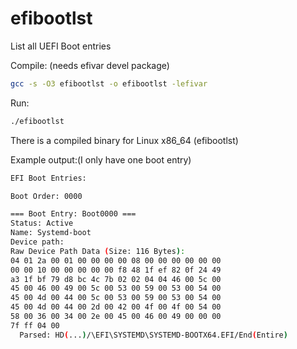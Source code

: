 # efibootlst
List all UEFI Boot entries

Compile: (needs efivar devel package)
```bash
gcc -s -O3 efibootlst -o efibootlst -lefivar
```
Run:
```bash
./efibootlst
```
There is a compiled binary for Linux x86_64 (efibootlst)


Example output:(I only have one boot entry)

```bash
EFI Boot Entries:

Boot Order: 0000

=== Boot Entry: Boot0000 ===
Status: Active
Name: Systemd-boot
Device path: 
Raw Device Path Data (Size: 116 Bytes):
04 01 2a 00 01 00 00 00 00 08 00 00 00 00 00 00 
00 00 10 00 00 00 00 00 f8 48 1f ef 82 0f 24 49 
a3 1f bf 79 d8 bc 4c 7b 02 02 04 04 46 00 5c 00 
45 00 46 00 49 00 5c 00 53 00 59 00 53 00 54 00 
45 00 4d 00 44 00 5c 00 53 00 59 00 53 00 54 00 
45 00 4d 00 44 00 2d 00 42 00 4f 00 4f 00 54 00 
58 00 36 00 34 00 2e 00 45 00 46 00 49 00 00 00 
7f ff 04 00 
  Parsed: HD(...)/\EFI\SYSTEMD\SYSTEMD-BOOTX64.EFI/End(Entire)
```

